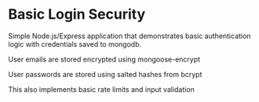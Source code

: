 # Basic Login Security
Simple Node.js/Express application that demonstrates basic authentication logic with credentials saved to mongodb.

User emails are stored encrypted using mongoose-encrypt

User passwords are stored using salted hashes from bcrypt

This also implements basic rate limits and input validation
